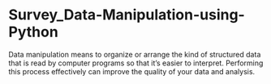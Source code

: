 # Survey_Data-Manipulation-using-Python
Data manipulation means to organize or arrange the kind of structured data that is read by computer programs so that it’s easier to interpret. Performing this process effectively can improve the quality of your data and analysis.
